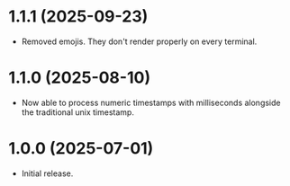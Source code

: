 # 1.1.1 (2025-09-23)
- Removed emojis. They don't render properly on every terminal.

# 1.1.0 (2025-08-10)
- Now able to process numeric timestamps with milliseconds alongside the traditional unix timestamp.

# 1.0.0 (2025-07-01)
- Initial release.
